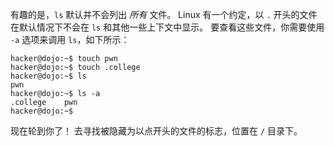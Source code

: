 有趣的是，`ls` 默认并不会列出 _所有_ 文件。
Linux 有一个约定，以 `.` 开头的文件在默认情况下不会在 `ls` 和其他一些上下文中显示。
要查看这些文件，你需要使用 `-a` 选项来调用 `ls`，如下所示：


```console
hacker@dojo:~$ touch pwn
hacker@dojo:~$ touch .college
hacker@dojo:~$ ls
pwn
hacker@dojo:~$ ls -a
.college	pwn
hacker@dojo:~$
```

现在轮到你了！
去寻找被隐藏为以点开头的文件的标志，位置在 `/` 目录下。
